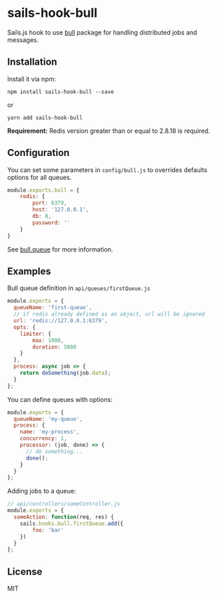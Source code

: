 # sails-hook-bull

Sails.js hook to use [bull] package for handling distributed jobs and messages.

## Installation

Install it via npm:
```shell
npm install sails-hook-bull --save
```
or
```shell
yarn add sails-hook-bull
```
**Requirement:** Redis version greater than or equal to 2.8.18 is required.

## Configuration
You can set some parameters in `config/bull.js` to overrides defaults options for all queues.
```javascript
module.exports.bull = {
    redis: {
        port: 6379,
        host: '127.0.0.1',
        db: 0,
        password: ''
    }
}
```
See [bull.queue] for more information.

## Examples

Bull queue definition in `api/queues/firstQueue.js`
```javascript
module.exports = {
  queueName: 'first-queue',
  // if redis already defined as an object, url will be ignored
  url: 'redis://127.0.0.1:6379',
  opts: {
    limiter: {
        max: 1000,
        duration: 5000
    }
  },
  process: async job => {
    return doSomething(job.data);
  }
};
```
You can define queues with options:
```javascript
module.exports = {
  queueName: 'my-queue',
  process: {
    name: 'my-process',
    concurrency: 1,
    processor: (job, done) => {
      // do something...
      done();
    }
  }
};
```

Adding jobs to a queue:
```javascript
// api/controllers/someController.js
module.exports = {
  someAction: function(req, res) {
    sails.hooks.bull.firstQueue.add({
        foo: 'bar'
    })
  }
};
```

License
----

MIT


[bull]: <https://optimalbits.github.io/bull/>
[bull.queue]: <https://github.com/OptimalBits/bull/blob/master/REFERENCE.md#queue>
